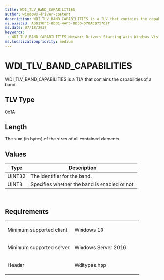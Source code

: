```yaml
---
title: WDI_TLV_BAND_CAPABILITIES
author: windows-driver-content
description: WDI_TLV_BAND_CAPABILITIES is a TLV that contains the capabilities of a band.
ms.assetid: ABD198FE-8E81-4AF3-BB3D-D78AEB75782F
ms.date: 07/18/2017 
keywords:
 - WDI_TLV_BAND_CAPABILITIES Network Drivers Starting with Windows Vista
ms.localizationpriority: medium
---
```


# WDI\_TLV\_BAND\_CAPABILITIES


WDI\_TLV\_BAND\_CAPABILITIES is a TLV that contains the capabilities of a band.

## TLV Type


0x1A

## Length


The sum (in bytes) of the sizes of all contained elements.

## Values


| Type   | Description                                   |
|--------|-----------------------------------------------|
| UINT32 | The identifier for the band.                  |
| UINT8  | Specifies whether the band is enabled or not. |

 

Requirements
------------

<table>
<colgroup>
<col width="50%" />
<col width="50%" />
</colgroup>
<tbody>
<tr class="odd">
<td><p>Minimum supported client</p></td>
<td><p>Windows 10</p></td>
</tr>
<tr class="even">
<td><p>Minimum supported server</p></td>
<td><p>Windows Server 2016</p></td>
</tr>
<tr class="odd">
<td><p>Header</p></td>
<td>Wditypes.hpp</td>
</tr>
</tbody>
</table>

 

 




